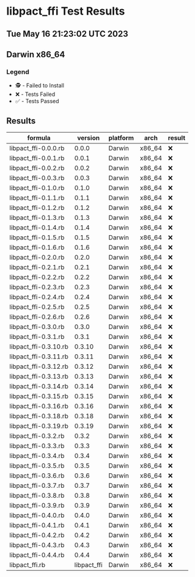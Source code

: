 # libpact_ffi Test Results
## Tue May 16 21:23:02 UTC 2023
## Darwin x86_64
### Legend
- 🕵️ - Failed to Install
- ❌ - Tests Failed
- ✅ - Tests Passed

## Results
| formula | version | platform | arch | result |
| ------- | ------- | -------- | ---- | ------ |
| libpact_ffi-0.0.0.rb | 0.0.0 | Darwin | x86_64 | ❌ |
| libpact_ffi-0.0.1.rb | 0.0.1 | Darwin | x86_64 | ❌ |
| libpact_ffi-0.0.2.rb | 0.0.2 | Darwin | x86_64 | ❌ |
| libpact_ffi-0.0.3.rb | 0.0.3 | Darwin | x86_64 | ❌ |
| libpact_ffi-0.1.0.rb | 0.1.0 | Darwin | x86_64 | ❌ |
| libpact_ffi-0.1.1.rb | 0.1.1 | Darwin | x86_64 | ❌ |
| libpact_ffi-0.1.2.rb | 0.1.2 | Darwin | x86_64 | ❌ |
| libpact_ffi-0.1.3.rb | 0.1.3 | Darwin | x86_64 | ❌ |
| libpact_ffi-0.1.4.rb | 0.1.4 | Darwin | x86_64 | ❌ |
| libpact_ffi-0.1.5.rb | 0.1.5 | Darwin | x86_64 | ❌ |
| libpact_ffi-0.1.6.rb | 0.1.6 | Darwin | x86_64 | ❌ |
| libpact_ffi-0.2.0.rb | 0.2.0 | Darwin | x86_64 | ❌ |
| libpact_ffi-0.2.1.rb | 0.2.1 | Darwin | x86_64 | ❌ |
| libpact_ffi-0.2.2.rb | 0.2.2 | Darwin | x86_64 | ❌ |
| libpact_ffi-0.2.3.rb | 0.2.3 | Darwin | x86_64 | ❌ |
| libpact_ffi-0.2.4.rb | 0.2.4 | Darwin | x86_64 | ❌ |
| libpact_ffi-0.2.5.rb | 0.2.5 | Darwin | x86_64 | ❌ |
| libpact_ffi-0.2.6.rb | 0.2.6 | Darwin | x86_64 | ❌ |
| libpact_ffi-0.3.0.rb | 0.3.0 | Darwin | x86_64 | ❌ |
| libpact_ffi-0.3.1.rb | 0.3.1 | Darwin | x86_64 | ❌ |
| libpact_ffi-0.3.10.rb | 0.3.10 | Darwin | x86_64 | ❌ |
| libpact_ffi-0.3.11.rb | 0.3.11 | Darwin | x86_64 | ❌ |
| libpact_ffi-0.3.12.rb | 0.3.12 | Darwin | x86_64 | ❌ |
| libpact_ffi-0.3.13.rb | 0.3.13 | Darwin | x86_64 | ❌ |
| libpact_ffi-0.3.14.rb | 0.3.14 | Darwin | x86_64 | ❌ |
| libpact_ffi-0.3.15.rb | 0.3.15 | Darwin | x86_64 | ❌ |
| libpact_ffi-0.3.16.rb | 0.3.16 | Darwin | x86_64 | ❌ |
| libpact_ffi-0.3.18.rb | 0.3.18 | Darwin | x86_64 | ❌ |
| libpact_ffi-0.3.19.rb | 0.3.19 | Darwin | x86_64 | ❌ |
| libpact_ffi-0.3.2.rb | 0.3.2 | Darwin | x86_64 | ❌ |
| libpact_ffi-0.3.3.rb | 0.3.3 | Darwin | x86_64 | ❌ |
| libpact_ffi-0.3.4.rb | 0.3.4 | Darwin | x86_64 | ❌ |
| libpact_ffi-0.3.5.rb | 0.3.5 | Darwin | x86_64 | ❌ |
| libpact_ffi-0.3.6.rb | 0.3.6 | Darwin | x86_64 | ❌ |
| libpact_ffi-0.3.7.rb | 0.3.7 | Darwin | x86_64 | ❌ |
| libpact_ffi-0.3.8.rb | 0.3.8 | Darwin | x86_64 | ❌ |
| libpact_ffi-0.3.9.rb | 0.3.9 | Darwin | x86_64 | ❌ |
| libpact_ffi-0.4.0.rb | 0.4.0 | Darwin | x86_64 | ❌ |
| libpact_ffi-0.4.1.rb | 0.4.1 | Darwin | x86_64 | ❌ |
| libpact_ffi-0.4.2.rb | 0.4.2 | Darwin | x86_64 | ❌ |
| libpact_ffi-0.4.3.rb | 0.4.3 | Darwin | x86_64 | ❌ |
| libpact_ffi-0.4.4.rb | 0.4.4 | Darwin | x86_64 | ❌ |
| libpact_ffi.rb | libpact_ffi | Darwin | x86_64 | ❌ |
